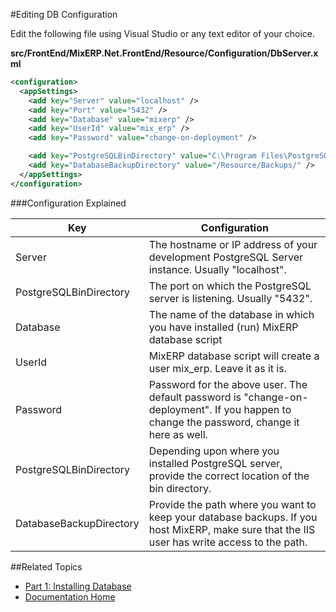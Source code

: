 #Editing DB Configuration

Edit the following file using Visual Studio or any text editor of your choice.

**src/FrontEnd/MixERP.Net.FrontEnd/Resource/Configuration/DbServer.xml**

```xml
<configuration>
  <appSettings>
    <add key="Server" value="localhost" />
    <add key="Port" value="5432" />
    <add key="Database" value="mixerp" />
    <add key="UserId" value="mix_erp" />
    <add key="Password" value="change-on-deployment" />

    <add key="PostgreSQLBinDirectory" value="C:\Program Files\PostgreSQL\9.3\bin\" />
    <add key="DatabaseBackupDirectory" value="/Resource/Backups/" />
  </appSettings>
</configuration>
```

###Configuration Explained

| Key                         | Configuration |
|-----------------------------| -------------|
| Server                      | The hostname or IP address of your development PostgreSQL Server instance. Usually "localhost". |
| PostgreSQLBinDirectory      | The port on which the PostgreSQL server is listening. Usually "5432". |
| Database                    | The name of the database in which you have installed (run) MixERP database script |
| UserId                      | MixERP database script will create a user mix_erp. Leave it as it is. |
| Password                    | Password for the above user. The default password is "change-on-deployment". If you happen to change the password, change it here as well. |
| PostgreSQLBinDirectory      | Depending upon where you installed PostgreSQL server, provide the correct location of the bin directory. |
| DatabaseBackupDirectory     | Provide the path where you want to keep your database backups. If you host MixERP, make sure that the IIS user has write access to the path. |

##Related Topics
* [Part 1: Installing Database](part-1-installing-database.md)
* [Documentation Home](../../../index.md)